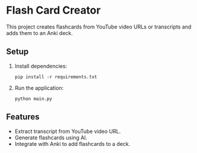 # Flash Card Creator

This project creates flashcards from YouTube video URLs or transcripts and adds them to an Anki deck.

## Setup

1. Install dependencies:
   ```
   pip install -r requirements.txt
   ```

2. Run the application:
   ```
   python main.py
   ```

## Features

- Extract transcript from YouTube video URL.
- Generate flashcards using AI.
- Integrate with Anki to add flashcards to a deck.

